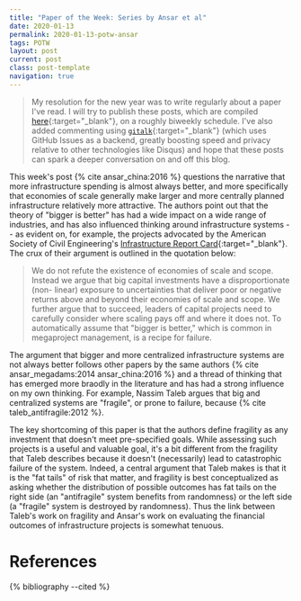 ```yaml
---
title: "Paper of the Week: Series by Ansar et al"
date: 2020-01-13
permalink: 2020-01-13-potw-ansar
tags: POTW
layout: post
current: post
class: post-template
navigation: true
---
```


> My resolution for the new year was to write regularly about a paper I've read.
I will try to publish these posts, which are compiled [here]({{site.baseurl}}/tag/potw/){:target="_blank"}, on a roughly biweekly schedule.
I've also added commenting using [`gitalk`](https://github.com/gitalk/gitalk){:target="_blank"} (which uses GitHub Issues as a backend, greatly boosting speed and privacy relative to other technologies like Disqus) and hope that these posts can spark a deeper conversation on and off this blog.

This week's post {% cite ansar_china:2016 %} questions the narrative that more infrastructure spending is almost always better, and more specifically that economies of scale generally make larger and more centrally planned infrastructure relatively more attractive.
The authors point out that the theory of "bigger is better" has had a wide impact on a wide range of industries, and has also influenced thinking around infrastructure systems -- as evident on, for example, the projects advocated by the American Society of Civil Engineering's [Infrastructure Report Card](https://www.infrastructurereportcard.org/){:target="_blank"}.
The crux of their argument is outlined in the quotation below:

> We do not refute the existence of economies of scale and scope. Instead we argue that big capital investments have a disproportionate (non- linear) exposure to uncertainties that deliver poor or negative returns above and beyond their economies of scale and scope. We further argue that to succeed, leaders of capital projects need to carefully consider where scaling pays off and where it does not. To automatically assume that "bigger is better," which is common in megaproject management, is a recipe for failure.


The argument that bigger and more centralized infrastructure systems are not always better follows other papers by the same authors {% cite ansar_megadams:2014 ansar_china:2016 %} and a thread of thinking that has emerged more braodly in the literature and has had a strong influence on my own thinking.
For example, Nassim Taleb argues that big and centralized systems are "fragile", or prone to failure, because  {% cite taleb_antifragile:2012 %}.

The key shortcoming of this paper is that the authors define fragility as any investment that doesn't meet pre-specified goals.
While assessing such projects is a useful and valuable goal, it's a bit different from the fragility that Taleb describes because it doesn't (necessarily) lead to catastrophic failure of the system.
Indeed, a central argument that Taleb makes is that it is the "fat tails" of risk that matter, and fragility is best conceptualized as asking whether the distribution of possible outcomes has fat tails on the right side (an "antifragile" system benefits from randomness) or the left side (a "fragile" system is destroyed by randomness).
Thus the link between Taleb's work on fragility and Ansar's work on evaluating the financial outcomes of infrastructure projects is somewhat tenuous.


# References

{% bibliography --cited %}